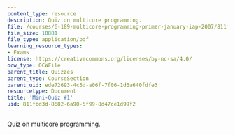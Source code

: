 ```yaml
---
content_type: resource
description: Quiz on multicore programming.
file: /courses/6-189-multicore-programming-primer-january-iap-2007/811fbd3d86826a905f998d47ce1d99f2_quiz1.pdf
file_size: 18881
file_type: application/pdf
learning_resource_types:
- Exams
license: https://creativecommons.org/licenses/by-nc-sa/4.0/
ocw_type: OCWFile
parent_title: Quizzes
parent_type: CourseSection
parent_uid: ede72693-4c5d-a06f-7f06-1d6a640fdfe3
resourcetype: Document
title: 'Mini-Quiz #1'
uid: 811fbd3d-8682-6a90-5f99-8d47ce1d99f2
---
```

Quiz on multicore programming.